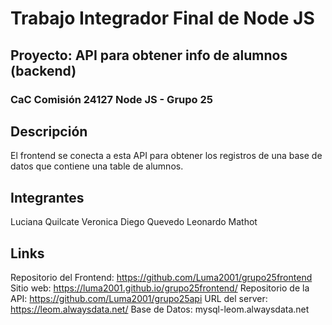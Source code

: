 # Trabajo Integrador Final de Node JS
## Proyecto: API para obtener info de alumnos (backend)
### CaC Comisión 24127 Node JS - Grupo 25

## Descripción
El frontend se conecta a esta API para obtener los registros de una base de datos que contiene una table de alumnos. 

## Integrantes
Luciana Quilcate
Veronica 
Diego Quevedo
Leonardo Mathot

## Links
Repositorio del Frontend: https://github.com/Luma2001/grupo25frontend
Sitio web: https://luma2001.github.io/grupo25frontend/
Repositorio de la API: https://github.com/Luma2001/grupo25api
URL del server: https://leom.alwaysdata.net/
Base de Datos: mysql-leom.alwaysdata.net
